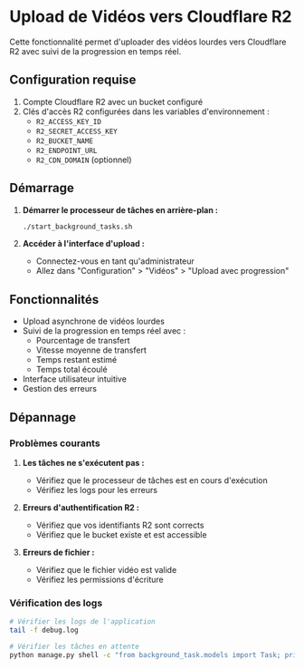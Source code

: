 # Upload de Vidéos vers Cloudflare R2

Cette fonctionnalité permet d'uploader des vidéos lourdes vers Cloudflare R2 avec suivi de la progression en temps réel.

## Configuration requise

1. Compte Cloudflare R2 avec un bucket configuré
2. Clés d'accès R2 configurées dans les variables d'environnement :
   - `R2_ACCESS_KEY_ID`
   - `R2_SECRET_ACCESS_KEY`
   - `R2_BUCKET_NAME`
   - `R2_ENDPOINT_URL`
   - `R2_CDN_DOMAIN` (optionnel)

## Démarrage

1. **Démarrer le processeur de tâches en arrière-plan :**
   ```bash
   ./start_background_tasks.sh
   ```

2. **Accéder à l'interface d'upload :**
   - Connectez-vous en tant qu'administrateur
   - Allez dans "Configuration" > "Vidéos" > "Upload avec progression"

## Fonctionnalités

- Upload asynchrone de vidéos lourdes
- Suivi de la progression en temps réel avec :
  - Pourcentage de transfert
  - Vitesse moyenne de transfert
  - Temps restant estimé
  - Temps total écoulé
- Interface utilisateur intuitive
- Gestion des erreurs

## Dépannage

### Problèmes courants

1. **Les tâches ne s'exécutent pas :**
   - Vérifiez que le processeur de tâches est en cours d'exécution
   - Vérifiez les logs pour les erreurs

2. **Erreurs d'authentification R2 :**
   - Vérifiez que vos identifiants R2 sont corrects
   - Vérifiez que le bucket existe et est accessible

3. **Erreurs de fichier :**
   - Vérifiez que le fichier vidéo est valide
   - Vérifiez les permissions d'écriture

### Vérification des logs

```bash
# Vérifier les logs de l'application
tail -f debug.log

# Vérifier les tâches en attente
python manage.py shell -c "from background_task.models import Task; print(Task.objects.all())"
```
